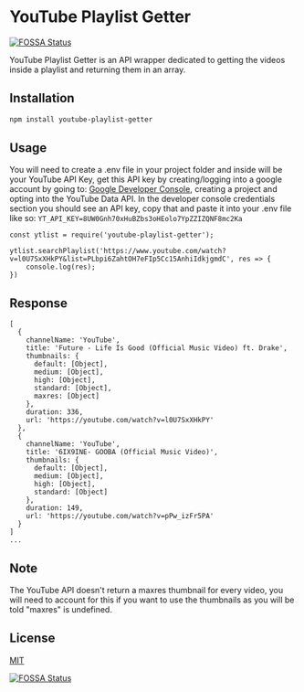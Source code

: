 # YouTube Playlist Getter
[![FOSSA Status](https://app.fossa.com/api/projects/git%2Bgithub.com%2Ffbagjug%2FYoutube-Playlist-Getter.svg?type=shield)](https://app.fossa.com/projects/git%2Bgithub.com%2Ffbagjug%2FYoutube-Playlist-Getter?ref=badge_shield)


YouTube Playlist Getter is an API wrapper dedicated to getting the videos inside a playlist and returning them in an array.

## Installation


```bash
npm install youtube-playlist-getter
```

## Usage
You will need to create a .env file in your project folder and inside will be your YouTube API Key, get this API key by creating/logging into a google account by going to: [Google Developer Console](https://console.cloud.google.com/apis/), creating a project and opting into the YouTube Data API. In the developer console credentials section you should see an API key, copy that and paste it into your .env file like so: `YT_API_KEY=8UW0Gnh70xHuBZbs3oHEolo7YpZZIZQNF8mc2Ka`
```
const ytlist = require('youtube-playlist-getter');

ytlist.searchPlaylist('https://www.youtube.com/watch?v=l0U7SxXHkPY&list=PLbpi6ZahtOH7eFIp5Cc15AnhiIdkjgmdC', res => {
    console.log(res);
})
```
## Response
```
[
  {
    channelName: 'YouTube',
    title: 'Future - Life Is Good (Official Music Video) ft. Drake',
    thumbnails: {
      default: [Object],
      medium: [Object],
      high: [Object],
      standard: [Object],
      maxres: [Object]
    },
    duration: 336,
    url: 'https://youtube.com/watch?v=l0U7SxXHkPY'
  },
  {
    channelName: 'YouTube',
    title: '6IX9INE- GOOBA (Official Music Video)',
    thumbnails: {
      default: [Object],
      medium: [Object],
      high: [Object],
      standard: [Object]
    },
    duration: 149,
    url: 'https://youtube.com/watch?v=pPw_izFr5PA'
  }
]
...
```
## Note
The YouTube API doesn't return a maxres thumbnail for every video, you will need to account for this if you want to use the thumbnails as you will be told "maxres" is undefined.
## License
[MIT](https://choosealicense.com/licenses/mit/)


[![FOSSA Status](https://app.fossa.com/api/projects/git%2Bgithub.com%2Ffbagjug%2FYoutube-Playlist-Getter.svg?type=large)](https://app.fossa.com/projects/git%2Bgithub.com%2Ffbagjug%2FYoutube-Playlist-Getter?ref=badge_large)
